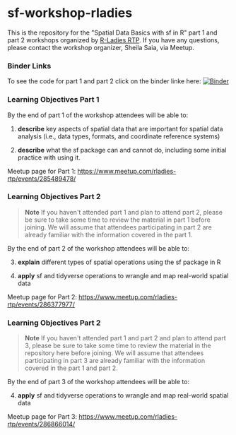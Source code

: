 # sf-workshop-rladies

This is the repository for the "Spatial Data Basics with sf in R" part 1 and part 2 workshops organized by [R-Ladies RTP](https://www.meetup.com/rladies-rtp/). If you have any questions, please contact the workshop organizer, Sheila Saia, via Meetup.

### Binder Links

To see the code for part 1 and part 2 click on the binder linke here: [![Binder](https://mybinder.org/badge_logo.svg)](https://mybinder.org/v2/gh/sheilasaia/sf-workshop-rladies/main)

### Learning Objectives Part 1

By the end of part 1 of the workshop attendees will be able to:

1. **describe** key aspects of spatial data that are important for spatial data analysis (i.e., data types, formats, and coordinate reference systems)

2. **describe** what the sf package can and cannot do, including some initial practice with using it.

Meetup page for Part 1: https://www.meetup.com/rladies-rtp/events/285489478/


### Learning Objectives Part 2

> **Note** If you haven't attended part 1 and plan to attend part 2, please be sure to take some time to review the material in part 1 before joining. We will assume that attendees participating in part 2 are already familiar with the information covered in the part 1.

By the end of part 2 of the workshop attendees will be able to:

3. **explain** different types of spatial operations using the sf package in R

4. **apply** sf and tidyverse operations to wrangle and map real-world spatial data


Meetup page for Part 2: https://www.meetup.com/rladies-rtp/events/286377977/

### Learning Objectives Part 2

> **Note** If you haven't attended part 1 and part 2 and plan to attend part 3, please be sure to take some time to review the material in the repository here before joining. We will assume that attendees participating in part 3 are already familiar with the information covered in the part 1 and part 2.

By the end of part 3 of the workshop attendees will be able to:

4. **apply** sf and tidyverse operations to wrangle and map real-world spatial data

Meetup page for Part 3: https://www.meetup.com/rladies-rtp/events/286866014/